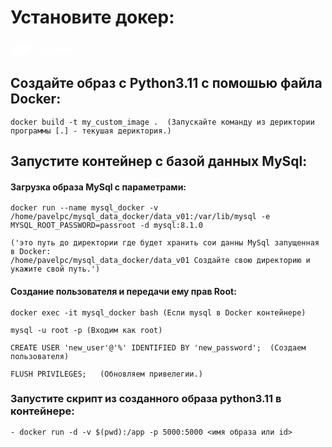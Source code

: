 # Установите докер:
<div><svg width="159" height="28" viewBox="0 0 159 28" xmlns="http://www.w3.org/2000/svg" xmlns:xlink="http://www.w3.org/1999/xlink"><title>docs</title><desc>Created with Sketch.</desc><defs></defs><g id="Blind-whale" stroke="none" stroke-width="1" fill="none" fill-rule="evenodd"><g id="docs" fill="#fff"><path d="M50.1938477 17.4046875C50.1938477 16.9593728 50.1088062 16.5403503 49.9387207 16.1476074 49.7686352 15.7548646 49.5367039 15.4100601 49.2429199 15.1131836 48.9491359 14.8163071 48.6043314 14.5812834 48.2084961 14.4081055 47.8126608 14.2349275 47.3889997 14.1483398 46.9375 14.1483398 46.4798154 14.1483398 46.0530619 14.2349275 45.6572266 14.4081055 45.2613913 14.5812834 44.918133 14.8147609 44.6274414 15.1085449 44.3367498 15.4023289 44.1063648 15.7471334 43.9362793 16.1429688 43.7661938 16.5388041 43.6811523 16.9593728 43.6811523 17.4046875 43.6811523 17.8500022 43.7661938 18.2705709 43.9362793 18.6664063 44.1063648 19.0622416 44.3367498 19.4070461 44.6274414 19.7008301 44.918133 19.9946141 45.2613913 20.2280916 45.6572266 20.4012695 46.0530619 20.5744475 46.4798154 20.6610352 46.9375 20.6610352 47.3889997 20.6610352 47.8126608 20.5744475 48.2084961 20.4012695 48.6043314 20.2280916 48.9491359 19.9930679 49.2429199 19.6961914 49.5367039 19.3993149 49.7686352 19.0545104 49.9387207 18.6617676 50.1088062 18.2690247 50.1938477 17.8500022 50.1938477 17.4046875zM46.9375 12.209375c1.2308004.0 2.3162388.3803673 3.2563477 1.1411133V8.72109375C50.1938477 8.44277205 50.285074 8.21238698 50.4675293 8.02993164 50.6499846 7.8474763 50.8803697 7.75625 51.1586914 7.75625 51.4308282 7.75625 51.6612132 7.8474763 51.8498535 8.02993164 52.0384938 8.21238698 52.1328125 8.44277205 52.1328125 8.72109375V17.4046875c0 1.4472729-.5071564 2.67187-1.5214844 3.6738281C49.5846303 22.0928436 48.3600332 22.6 46.9375 22.6 45.502597 22.6 44.2779999 22.0928436 43.2636719 21.0785156s-1.5214844-2.2389251-1.5214844-3.6738281c0-1.434903.5071564-2.6595001 1.5214844-3.6738281S45.502597 12.209375 46.9375 12.209375zm16.6903125 5.1953125c0 1.4472729-.5071564 2.67187-1.5214844 3.6738281C61.0796303 22.0928436 59.8550332 22.6 58.4325 22.6 56.997597 22.6 55.7729999 22.0928436 54.7586719 21.0785156 53.7443439 20.0641876 53.2371875 18.8395905 53.2371875 17.4046875c0-1.434903.5071564-2.6595001 1.52148440000001-3.6738281C55.7729999 12.7165314 56.997597 12.209375 58.4325 12.209375c1.4225332.0 2.6471303.5071564 3.6738281 1.5214844C62.6134921 14.2380234 62.9923132 14.7977508 63.2428027 15.4100586 63.4932923 16.0223663 63.6216276 16.687236 63.6278125 17.4046875zM58.4325 14.1483398C57.9748154 14.1483398 57.5480619 14.2349275 57.1522266 14.4081055 56.7563913 14.5812834 56.413133 14.8147609 56.1224414 15.1085449 55.8317499 15.4023289 55.6013648 15.7471334 55.4312793 16.1429688 55.2611938 16.5388041 55.1761523 16.9593728 55.1761523 17.4046875 55.1761523 17.8500022 55.2611938 18.2705709 55.4312793 18.6664063 55.6013648 19.0622416 55.8317499 19.4070461 56.1224414 19.7008301 56.413133 19.9946141 56.7563913 20.2280916 57.1522266 20.4012695 57.5480619 20.5744475 57.9748154 20.6610352 58.4325 20.6610352 58.8839997 20.6610352 59.3076608 20.5744475 59.7034961 20.4012695 60.0993314 20.2280916 60.4441359 19.9930679 60.7379199 19.6961914 61.0317039 19.3993149 61.2636352 19.0545104 61.4337207 18.6617676 61.6038062 18.2690247 61.6888477 17.8500022 61.6888477 17.4046875 61.6888477 16.9593728 61.6038062 16.5403503 61.4337207 16.1476074 61.2636352 15.7548646 61.0317039 15.4100601 60.7379199 15.1131836 60.4441359 14.8163071 60.0993314 14.5812834 59.7034961 14.4081055 59.3076608 14.2349275 58.8839997 14.1483398 58.4325 14.1483398zM72.6364844 19.659082C72.9148061 19.659082 73.1451912 19.7503083 73.3276465 19.9327637 73.5101018 20.115219 73.6013281 20.3456041 73.6013281 20.6239258 73.6013281 20.8960626 73.4992784 21.1341787 73.2951758 21.3382813 72.3365121 22.1794313 71.2077799 22.6 69.9089453 22.6 68.4740423 22.6 67.2494452 22.0928436 66.2351172 21.0785156 65.2207892 20.0641876 64.7136328 18.8395905 64.7136328 17.4046875c0-1.434903.5071564-2.6595001 1.52148440000001-3.6738281C67.2494452 12.7165314 68.4740423 12.209375 69.9089453 12.209375c1.30501959999999.0 2.4337518.4205687 3.3862305 1.2617188C73.5178332 13.6690114 73.6291602 13.9133123 73.6291602 14.2040039 73.6291602 14.4823256 73.5379339 14.7142569 73.3554785 14.8998047 73.1730232 15.0853525 72.9426381 15.178125 72.6643164 15.178125 72.4292892 15.178125 72.2190048 15.103907 72.033457 14.9554688 71.7180258 14.6895169 71.3871372 14.4885098 71.0407813 14.3524414 70.6944254 14.216373 70.3171505 14.1483398 69.9089453 14.1483398 69.4574457 14.1483398 69.0337845 14.2333813 68.6379492 14.4034668 68.2421139 14.5735523 67.8957632 14.8054836 67.5988867 15.0992676 67.3020102 15.3930516 67.0685328 15.7378561 66.8984473 16.1336914 66.7283618 16.5295267 66.6433203 16.9531878 66.6433203 17.4046875 66.6433203 17.8561872 66.7283618 18.2798483 66.8984473 18.6756836 67.0685328 19.0715189 67.3020102 19.4163234 67.5988867 19.7101074 67.8957632 20.0038914 68.2421139 20.2358227 68.6379492 20.4059082 69.0337845 20.5759937 69.4574457 20.6610352 69.9089453 20.6610352 70.3171505 20.6610352 70.6944254 20.5945482 71.0407813 20.4615723 71.3871372 20.3285963 71.7149334 20.1291354 72.0241797 19.8631836 72.1973576 19.7333001 72.4014572 19.665267 72.6364844 19.659082zm2.0877734 1.9667969V8.73037109C74.7242578 8.45823432 74.8185765 8.22784925 75.0072168 8.03920898 75.1958571 7.85056872 75.4262421 7.75625 75.6983789 7.75625 75.9643308 7.75625 76.1916234 7.85056872 76.3802637 8.03920898 76.568904 8.22784925 76.6632227 8.45823432 76.6632227 8.73037109V15.9666992L82.2110742 12.3578125C82.3656974 12.2588537 82.5388728 12.209375 82.7306055 12.209375 82.8666739 12.209375 82.993463 12.2341143 83.1109766 12.2835938 83.2284902 12.3330732 83.3305399 12.4026525 83.4171289 12.492334 83.5037179 12.5820154 83.5732973 12.6856114 83.6258692 12.803125 83.678441 12.9206386 83.7047266 13.0443353 83.7047266 13.1742188c0 .3463558-.123696699999996.6030265-.371093799999997.7700195l-3.887207 2.5234375 3.9892578 4.4902344C83.6150465 21.1558278 83.7047266 21.3815743 83.7047266 21.6351563 83.7047266 21.7650397 83.678441 21.8887364 83.6258692 22.00625 83.5732973 22.1237636 83.5037179 22.2273596 83.4171289 22.317041 83.3305399 22.4067225 83.2284902 22.4763018 83.1109766 22.5257813 82.993463 22.5752607 82.8666739 22.6 82.7306055 22.6 82.4708386 22.6 82.2543694 22.5165047 82.0811914 22.3495117L77.7950586 17.5345703l-1.1318359.7421875v3.3491211C76.6632227 21.8918308 76.568904 22.1206696 76.3802637 22.3124023 76.1916234 22.5041351 75.9643308 22.6 75.6983789 22.6 75.4262421 22.6 75.1958571 22.5041351 75.0072168 22.3124023 74.8185765 22.1206696 74.7242578 21.8918308 74.7242578 21.6258789zm18.3509571-5.1860351C92.9700711 16.0996728 92.813904 15.7888849 92.606709 15.5074707 92.399514 15.2260565 92.1583054 14.984848 91.8830762 14.7838379S91.3047901 14.4266607 90.9738965 14.315332C90.6430029 14.2040033 90.3012908 14.1483398 89.94875 14.1483398S89.2529509 14.2040033 88.9189649 14.315332C88.5849788 14.4266607 88.2788295 14.5828278 88.0005078 14.7838379 87.7221861 14.984848 87.4809776 15.2260565 87.276875 15.5074707 87.0727724 15.7888849 86.921244 16.0996728 86.8222852 16.4398438H93.0752149zM92.6577344 19.6776367C92.9360561 19.6776367 93.1664412 19.768863 93.3488965 19.9513184 93.5313518 20.1337737 93.6225781 20.3641588 93.6225781 20.6424805 93.6225781 20.9146172 93.5298056 21.1465485 93.3442578 21.3382813 92.3855942 22.1794313 91.2537696 22.6 89.94875 22.6 88.513847 22.6 87.2892499 22.0928436 86.2749219 21.0785156 85.2605939 20.0641876 84.7534375 18.8395905 84.7534375 17.4046875c0-1.434903.5071564-2.6595001 1.52148439999999-3.6738281C87.2892499 12.7165314 88.513847 12.209375 89.94875 12.209375c1.42253319999999.0 2.6471303.5071564 3.67382809999999 1.5214844C94.1297421 14.2318384 94.5101094 14.7900197 94.7636914 15.4054199S95.1440625 16.687236 95.1440625 17.4046875C95.1440625 17.6830092 95.0497438 17.9133943 94.8611035 18.0958496 94.6724633 18.2783049 94.4420782 18.3695313 94.1699414 18.3695313H86.8222852C86.9274289 18.7097022 87.0820498 19.0204901 87.2861524 19.3019043 87.4902549 19.5833185 87.7299173 19.824527 88.0051465 20.0255371 88.2803757 20.2265472 88.5834326 20.3827143 88.9143262 20.494043 89.2452198 20.6053717 89.5900243 20.6610352 89.94875 20.6610352 90.3569552 20.6610352 90.7311376 20.5991868 91.0713086 20.4754883 91.4114796 20.3517897 91.7269061 20.1662447 92.0175977 19.9188477 92.2031455 19.7642245 92.4165223 19.6838216 92.6577344 19.6776367zM98.150293 13.1742188V13.3597656C98.6141625 12.98867 99.1182265 12.7041677 99.6625 12.50625 100.206774 12.3083323 100.788148 12.209375 101.406641 12.209375 101.678777 12.209375 101.971011 12.2279295 102.28335 12.2650391 102.595688 12.3021486 102.883283 12.3686356 103.146143 12.464502 103.409002 12.5603683 103.627017 12.691796 103.800195 12.8587891 103.973373 13.0257821 104.059961 13.2422513 104.059961 13.5082031 104.059961 13.6442715 104.033675 13.7710606 103.981104 13.8885742 103.928532 14.0060878 103.858952 14.1096838 103.772363 14.1993652 103.685774 14.2890467 103.583725 14.3586261 103.466211 14.4081055 103.348697 14.4575849 103.221908 14.4823242 103.08584 14.4823242c-.117514.0-.25358-.0340166000000011-.408203-.102050800000001C102.287986 14.2256503 101.864325 14.1483398 101.406641 14.1483398 100.955141 14.1483398 100.53148 14.2333813 100.135645 14.4034668 99.7398092 14.5735523 99.3950047 14.8054836 99.1012207 15.0992676 98.8074367 15.3930516 98.5755054 15.7378561 98.4054199 16.1336914 98.2353345 16.5295267 98.150293 16.9531878 98.150293 17.4046875v4.2304688C98.150293 21.9011081 98.0559743 22.1284007 97.867334 22.317041S97.4514011 22.6 97.1854492 22.6C96.9133125 22.6 96.6829274 22.5056813 96.4942871 22.317041 96.3056469 22.1284007 96.2113281 21.9011081 96.2113281 21.6351563V13.1742188C96.2113281 12.9082669 96.3056469 12.6809743 96.4942871 12.492334 96.6829274 12.3036937 96.9133125 12.209375 97.1854492 12.209375 97.4514011 12.209375 97.6786937 12.3036937 97.867334 12.492334 98.0559743 12.6809743 98.150293 12.9082669 98.150293 13.1742188z" id="docker"></path><path d="M118.193848 17.8046875C118.193848 17.3593728 118.108806 16.9403503 117.938721 16.5476074 117.768635 16.1548646 117.536704 15.8100601 117.24292 15.5131836S116.604331 14.9812834 116.208496 14.8081055C115.812661 14.6349275 115.389 14.5483398 114.9375 14.5483398 114.479815 14.5483398 114.053062 14.6349275 113.657227 14.8081055 113.261391 14.9812834 112.918133 15.2147609 112.627441 15.5085449 112.33675 15.8023289 112.106365 16.1471334 111.936279 16.5429688 111.766194 16.9388041 111.681152 17.3593728 111.681152 17.8046875S111.766194 18.6705709 111.936279 19.0664062C112.106365 19.4622416 112.33675 19.8070461 112.627441 20.1008301 112.918133 20.3946141 113.261391 20.6280916 113.657227 20.8012695 114.053062 20.9744475 114.479815 21.0610352 114.9375 21.0610352 115.389 21.0610352 115.812661 20.9744475 116.208496 20.8012695 116.604331 20.6280916 116.949136 20.3930679 117.24292 20.0961914S117.768635 19.4545104 117.938721 19.0617676C118.108806 18.6690247 118.193848 18.2500022 118.193848 17.8046875zM114.9375 12.609375c1.2308.0 2.316239.3803673 3.256348 1.1411133V9.12109375C118.193848 8.84277205 118.285074 8.61238698 118.467529 8.42993164 118.649985 8.2474763 118.88037 8.15625 119.158691 8.15625 119.430828 8.15625 119.661213 8.2474763 119.849854 8.42993164 120.038494 8.61238698 120.132812 8.84277205 120.132812 9.12109375V17.8046875c0 1.4472729-.507155999999995 2.67187-1.521484 3.6738281C117.58463 22.4928436 116.360033 23 114.9375 23 113.502597 23 112.278 22.4928436 111.263672 21.4785156c-1.01432800000001-1.014328-1.521484-2.2389251-1.521484-3.6738281S110.249344 15.1451874 111.263672 14.1308594C112.278 13.1165314 113.502597 12.609375 114.9375 12.609375zm16.690313 5.1953125c0 1.4472729-.507157000000007 2.67187-1.52148500000001 3.6738281C129.07963 22.4928436 127.855033 23 126.4325 23 124.997597 23 123.773 22.4928436 122.758672 21.4785156c-1.01432800000001-1.014328-1.521484-2.2389251-1.521484-3.6738281S121.744344 15.1451874 122.758672 14.1308594C123.773 13.1165314 124.997597 12.609375 126.4325 12.609375c1.422533.0 2.64713.5071564 3.67382799999999 1.5214844C130.613492 14.6380234 130.992313 15.1977508 131.242803 15.8100586 131.493292 16.4223663 131.621628 17.087236 131.627813 17.8046875zM126.4325 14.5483398C125.974815 14.5483398 125.548062 14.6349275 125.152227 14.8081055 124.756391 14.9812834 124.413133 15.2147609 124.122441 15.5085449 123.83175 15.8023289 123.601365 16.1471334 123.431279 16.5429688 123.261194 16.9388041 123.176152 17.3593728 123.176152 17.8046875S123.261194 18.6705709 123.431279 19.0664062C123.601365 19.4622416 123.83175 19.8070461 124.122441 20.1008301 124.413133 20.3946141 124.756391 20.6280916 125.152227 20.8012695 125.548062 20.9744475 125.974815 21.0610352 126.4325 21.0610352 126.884 21.0610352 127.307661 20.9744475 127.703496 20.8012695 128.099331 20.6280916 128.444136 20.3930679 128.73792 20.0961914 129.031704 19.7993149 129.263635 19.4545104 129.433721 19.0617676 129.603806 18.6690247 129.688848 18.2500022 129.688848 17.8046875S129.603806 16.9403503 129.433721 16.5476074C129.263635 16.1548646 129.031704 15.8100601 128.73792 15.5131836 128.444136 15.2163071 128.099331 14.9812834 127.703496 14.8081055 127.307661 14.6349275 126.884 14.5483398 126.4325 14.5483398zm14.203984 5.5107422C140.914806 20.059082 141.145191 20.1503083 141.327646 20.3327637 141.510102 20.515219 141.601328 20.7456041 141.601328 21.0239258 141.601328 21.2960626 141.499278 21.5341787 141.295176 21.7382812 140.336512 22.5794313 139.20778 23 137.908945 23 136.474042 23 135.249445 22.4928436 134.235117 21.4785156 133.220789 20.4641876 132.713633 19.2395905 132.713633 17.8046875S133.220789 15.1451874 134.235117 14.1308594C135.249445 13.1165314 136.474042 12.609375 137.908945 12.609375c1.30502000000001.0 2.433752.4205687 3.38623100000001 1.2617188C141.517833 14.0690114 141.62916 14.3133123 141.62916 14.6040039 141.62916 14.8823256 141.537934 15.1142569 141.355479 15.2998047 141.173023 15.4853525 140.942638 15.578125 140.664316 15.578125 140.429289 15.578125 140.219005 15.503907 140.033457 15.3554688 139.718026 15.0895169 139.387137 14.8885098 139.040781 14.7524414 138.694425 14.616373 138.31715 14.5483398 137.908945 14.5483398 137.457446 14.5483398 137.033785 14.6333813 136.637949 14.8034668 136.242114 14.9735523 135.895763 15.2054836 135.598887 15.4992676 135.30201 15.7930516 135.068533 16.1378561 134.898447 16.5336914 134.728362 16.9295267 134.64332 17.3531878 134.64332 17.8046875S134.728362 18.6798483 134.898447 19.0756836C135.068533 19.4715189 135.30201 19.8163234 135.598887 20.1101074 135.895763 20.4038914 136.242114 20.6358227 136.637949 20.8059082 137.033785 20.9759937 137.457446 21.0610352 137.908945 21.0610352 138.31715 21.0610352 138.694425 20.9945482 139.040781 20.8615723 139.387137 20.7285963 139.714933 20.5291354 140.02418 20.2631836 140.197358 20.1333001 140.401457 20.065267 140.636484 20.059082zm3.998907-2.0039062C144.054008 17.8325184 143.645808 17.6036796 143.410781 17.3686523H143.420059C142.950004 16.892413 142.71498 16.3326855 142.71498 15.6894531 142.71498 15.2193987 142.840223 14.7941914 143.090713 14.4138184 143.341202 14.0334454 143.667452 13.7102878 144.069473 13.4443359 144.471493 13.1783841 144.924532 12.9727384 145.428604 12.8273926 145.932675 12.6820468 146.438285 12.609375 146.945449 12.609375 148.491681 12.609375 149.818328 13.2309508 150.92543 14.4741211 151.055313 14.6349292 151.120254 14.8297515 151.120254 15.0585938 151.120254 15.3369155 151.029028 15.5673005 150.846572 15.7497559 150.664117 15.9322112 150.433732 16.0234375 150.15541 16.0234375 149.957493 16.0234375 149.788956 15.967774 149.649795 15.8564453 149.510634 15.7451166 149.376114 15.6245124 149.24623 15.4946289 148.615368 14.8637664 147.848449 14.5483398 146.945449 14.5483398 146.05482 14.5483398 145.343564 14.8204725 144.81166 15.3647461 144.712701 15.4637049 144.663223 15.5997713 144.663223 15.7729492 144.663223 15.9461272 144.743626 16.063639 144.904434 16.1254883L149.24623 17.5541992C149.852353 17.7892264 150.260552 18.0180653 150.47084 18.2407227H150.461563C150.931617 18.716962 151.166641 19.2766895 151.166641 19.9199219 151.166641 20.3961612 151.041398 20.8229148 150.790908 21.2001953 150.540419 21.5774758 150.214169 21.9006334 149.812148 22.1696777 149.410128 22.438722 148.958635 22.6443678 148.457656 22.7866211 147.956677 22.9288744 147.452613 23 146.945449 23 145.386848 23 144.060201 22.384609 142.965469 21.1538086 142.8294 20.9744457 142.761367 20.7734386 142.761367 20.5507812 142.761367 20.2724595 142.852594 20.0420745 143.035049 19.8596191 143.217504 19.6771638 143.447889 19.5859375 143.726211 19.5859375 143.930314 19.5859375 144.103489 19.6462396 144.245742 19.7668457 144.387996 19.8874518 144.517877 20.0034174 144.635391 20.1147461 145.266253 20.7456086 146.036265 21.0610352 146.945449 21.0610352 147.829894 21.0610352 148.54115 20.7827176 149.079238 20.2260742 149.172012 20.1209305 149.218398 19.9941414 149.218398 19.8457031 149.218398 19.6725252 149.134903 19.5519209 148.96791 19.4838867L144.635391 18.0551758z" opacity=".699999988"></path><path d="M37.2114674 10.9008887C36.4018592 10.3391362 34.5465072 10.128479 33.0959592 10.4093552 32.9272908 9.00497385 32.1514163 7.77614015 30.8020694 6.68774458L30.0261949 6.12599203 29.4864561 6.93351132C28.8117826 7.98679735 28.4744459 9.4613978 28.5756469 10.8657792 28.6093806 11.3573127 28.778049 12.235051 29.2840541 13.0074608 28.8117826 13.2883371 27.8335061 13.6394324 26.5516265 13.6394324H2.16218026L2.09471291 13.9203087c-.23613572 1.4043813-.23613572 5.7930732 2.53002554 9.1635885 2.09148778 2.562996 5.19498578 3.8620487 9.27676035 3.8620487 8.8382225.0 15.3825553-4.2482536 18.4523196-11.9372417 1.2144122.0351096000000002 3.8119051.0 5.1275184-2.633215C37.5150705 12.3052701 37.5825378 12.1648319 37.8186736 11.6381889L37.9536082 11.3573127 37.2114674 10.9008887zM21.6602438 1H17.9495396V4.51095344h3.7107042V1zm0 4.21314413H17.9495396V8.72409758h3.7107042V5.21314413zm-4.3853776.0H13.564162V8.72409758h3.7107042V5.21314413zm-4.3853776.0H9.17878443V8.72409758H12.8894886V5.21314413zM8.50411095 9.42628826H4.79340682V12.9372417H8.50411095V9.42628826zm4.38537765.0H9.17878443V12.9372417H12.8894886V9.42628826zm4.3853776.0H13.564162V12.9372417h3.7107042V9.42628826zm4.3853776.0H17.9495396V12.9372417h3.7107042V9.42628826zm4.3853776.0H22.3349172V12.9372417h3.7107042V9.42628826z" id="Shape"></path></g></g></svg></div>


## Создайте образ с Python3.11 с помошью файла Docker:
    docker build -t my_custom_image .  (Запускайте команду из дериктории программы [.] - текушая дериктория.)

## Запустите контейнер с базой данных MySql:
#### Загрузка образа MySql с параметрами:
    docker run --name mysql_docker -v /home/pavelpc/mysql_data_docker/data_v01:/var/lib/mysql -e MYSQL_ROOT_PASSWORD=passroot -d mysql:8.1.0
    
    ('это путь до директории где будет хранить сои данны MySql запущенная в Docker:
    /home/pavelpc/mysql_data_docker/data_v01 Создайте свою директорию и укажите свой путь.')

#### Создание пользователя и передачи ему прав Root:
    docker exec -it mysql_docker bash (Если mysql в Docker контейнере)

    mysql -u root -p (Входим как root)

    CREATE USER 'new_user'@'%' IDENTIFIED BY 'new_password';  (Создаем пользователя)

    FLUSH PRIVILEGES;   (Обновляем привелегии.)


### Запустите скрипт из созданного образа python3.11 в контейнере:
    - docker run -d -v $(pwd):/app -p 5000:5000 <имя образа или id>


